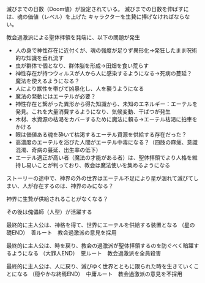 滅びまでの日数（Doom値）が設定されている。
滅びまでの日数を伸ばすには、魂の価値（レベル）を上げた
キャラクターを生贄に捧げなければならない。

教会過激派による聖体拝領を発端に、以下の問題が発生

- 人の身で神性存在に近付くが、魂の強度が足りず異形化→発狂したまま呪術的な知識を垂れ流す
- 虫が群体で個となり、群体脳を形成→田畑を食い荒らす
- 神性存在が持つウィルスが人から人に感染するようになる→死病の蔓延？　魔法を使えるようになる？
- 人により獣性を帯びて凶暴化し、人を襲うようになる
- 魔法の発動にはエーテルが必要？
- 神性存在と繋がった異形から得た知識から、未知のエネルギー：エーテルを発見。これを大量消費するようになり、気候変動、干ばつが発生
- 木材、水資源の枯渇をカバーするために魔法に頼る→エーテル枯渇に拍車をかける
- 眼は価値ある魂を砕いて枯渇するエーテル資源を供給する存在だった？
- 高濃度のエーテルを浴びた人間がエーテル中毒になる？（四肢の麻痺、意識混濁、奇病の蔓延、出生率の低下）
- エーテル適正が高い者（魔法の才能がある者）は、聖体拝領でより人格を維持し易いことが判っており、教会は魔法使いを集めるようになる

ストーリーの途中で、神界の外の世界はエーテル不足により星が涸れて滅びてしまい、人が存在するのは、神界のみになる？

神界に生贄が供給されることがなくなる？

その後は傀儡師（人型）が活躍する

最終的に主人公は、神格を得て、世界にエーテルを供給する装置となる
（星の礎END）　善ルート　教会過激派の意見を採用

最終的に主人公は、時を戻り、教会の過激派が聖体拝領するのを防ぐべく暗躍するようになる
（大罪人END）　悪ルート　教会過激派を全員殺害

最終的に主人公は、人に戻り、滅びゆく世界とともに限られた時を生きていくことになる
（穏やかな終焉END）　中庸ルート　教会過激派の意見を不採用




